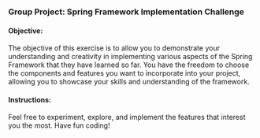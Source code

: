 ### Group Project: Spring Framework Implementation Challenge

#### Objective:
The objective of this exercise is to allow you to demonstrate your understanding and creativity in implementing various aspects of the Spring Framework that they have learned so far. 
You have the freedom to choose the components and features you want to incorporate into your project, allowing you to showcase your skills and understanding of the framework.

#### Instructions: 
Feel free to experiment, explore, and implement the features that interest you the most. Have fun coding!
